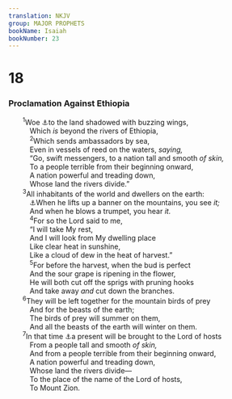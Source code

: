 ```yaml
---
translation: NKJV
group: MAJOR PROPHETS
bookName: Isaiah 
bookNumber: 23
---
```


<div class="title"><h1>18</h1><h3>Proclamation Against Ethiopia</h3></div>
<span class="verse es_18_1">  <sup>1</sup>Woe <a data-toggle="tooltip" data-placement="bottom" title="2 Kin. 19:9; Is. 20:4, 5; Ezek. 30:4, 5, 9; Zeph. 2:12; 3:10">⚓</a>to the land shadowed with buzzing wings,<br/>   Which <i>is</i> beyond the rivers of Ethiopia,<br/></span>
<span class="verse es_18_2">   <sup>2</sup>Which sends ambassadors by sea,<br/>   Even in vessels of reed on the waters, <i>saying,</i><br/>   “Go, swift messengers, to a nation tall and smooth <i>of</i> <i>skin,</i><br/>   To a people terrible from their beginning onward,<br/>   A nation powerful and treading down,<br/>   Whose land the rivers divide.”<br/></span>
<span class="verse es_18_3">  <sup>3</sup>All inhabitants of the world and dwellers on the earth:<br/>   <a data-toggle="tooltip" data-placement="bottom" title="Is. 5:26">⚓</a>When he lifts up a banner on the mountains, you see <i>it;</i><br/>   And when he blows a trumpet, you hear <i>it.</i><br/></span>
<span class="verse es_18_4">   <sup>4</sup>For so the Lord said to me,<br/>   “I will take My rest,<br/>   And I will look from My dwelling place<br/>   Like clear heat in sunshine,<br/>   Like a cloud of dew in the heat of harvest.”<br/></span>
<span class="verse es_18_5">   <sup>5</sup>For before the harvest, when the bud is perfect<br/>   And the sour grape is ripening in the flower,<br/>   He will both cut off the sprigs with pruning hooks<br/>   And take away <i>and</i> cut down the branches.<br/></span>
<span class="verse es_18_6">  <sup>6</sup>They will be left together for the mountain birds of prey<br/>   And for the beasts of the earth;<br/>   The birds of prey will summer on them,<br/>   And all the beasts of the earth will winter on them.<br/></span>
<span class="verse es_18_7">  <sup>7</sup>In that time <a data-toggle="tooltip" data-placement="bottom" title="Ps. 68:31; 72:10; Is. 16:1; Zeph. 3:10; Mal. 1:11; Acts 8:27–38">⚓</a>a present will be brought to the Lord of hosts<br/>   From a people tall and smooth <i>of</i> <i>skin,</i><br/>   And from a people terrible from their beginning onward,<br/>   A nation powerful and treading down,<br/>   Whose land the rivers divide—<br/>   To the place of the name of the Lord of hosts,<br/>   To Mount Zion.<br/></span>
